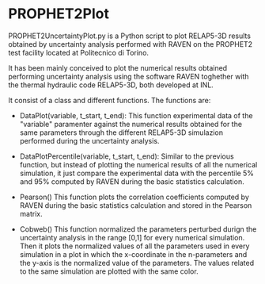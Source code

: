 # PROPHET2Plot
PROPHET2UncertaintyPlot.py is a Python script to plot RELAP5-3D results obtained by uncertainty analysis performed with RAVEN on the PROPHET2 test facility located at Politecnico di Torino.

It has been mainly conceived to plot the numerical results obtained performing uncertainty analysis using the software RAVEN toghether with the thermal hydraulic code RELAP5-3D, both developed at INL.

It consist of a class and different functions. The functions are:

- DataPlot(variable, t_start, t_end):
  This function experimental data of the "variable" paramenter against the numerical results obtained for the same parameters           through the different RELAP5-3D simulazion performed during the uncertainty analysis.
  
- DataPlotPercentile(variable, t_start, t_end):
  Similar to the previous function, but instead of plotting the numerical results of all the numerical simulation, it just compare     the experimental data with the percentile 5% and 95% computed by RAVEN during the basic statistics calculation.
  
- Pearson()
  This function plots the correlation coefficients computed by RAVEN during the basic statistics calculation and stored in the         Pearson matrix.
  
- Cobweb()
  This function normalized the parameters perturbed durign the uncertainty analysis in the range [0,1] for every numerical             simulation. Then it plots the normalized values of all the parameters used in every simulation in a plot in which the x-coordinate   in the n-parameters and the y-axis is the normalized value of the parameters. The values related to the same simulation are plotted   with the same color.
